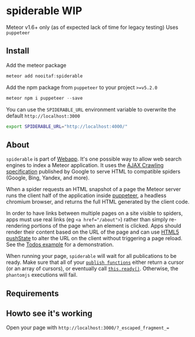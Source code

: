 # spiderable WIP
Meteor v1.6+ only (as of expected lack of time for legacy testing)
Uses `puppeteer` 

## Install
Add the meteor package
```js
meteor add nooitaf:spiderable
```

Add the npm package from `puppeteer` to your project `>=v5.2.0`
```js
meteor npm i puppeteer --save
```

You can use the `SPIDERABLE_URL` environment variable to overwrite the default `http://localhost:3000`
```bash
export SPIDERABLE_URL="http://localhost:4000/"
```

## About
`spiderable` is part of [Webapp](https://github.com/meteor/meteor/tree/master/packages/webapp). It's one possible way to allow web search engines to index a Meteor application. It uses the [AJAX Crawling specification](https://developers.google.com/webmasters/ajax-crawling/) published by Google to serve HTML to compatible spiders (Google, Bing, Yandex, and more).

When a spider requests an HTML snapshot of a page the Meteor server runs the client half of the application inside [puppeteer](https://pptr.dev/), a headless chromium browser, and returns the full HTML generated by the client code.

In order to have links between multiple pages on a site visible to spiders, apps must use real links (eg `<a href="/about">`) rather than simply re-rendering portions of the page when an element is clicked. Apps should render their content based on the URL of the page and can use [HTML5 pushState](https://developer.mozilla.org/en-US/docs/DOM/Manipulating_the_browser_history) to alter the URL on the client without triggering a page reload. See the [Todos example](http://meteor.com/examples/todos) for a demonstration.

When running your page, `spiderable` will wait for all publications to be ready. Make sure that all of your [`publish functions`](#meteor_publish) either return a cursor (or an array of cursors), or eventually call [`this.ready()`](#publish_ready). Otherwise, the `phantomjs` executions will fail.

## Requirements


## Howto see it's working
Open your page with `http://localhost:3000/?_escaped_fragment_=`